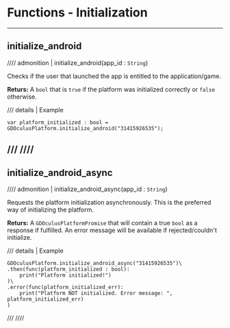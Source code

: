 # Functions - Initialization
------
## initialize_android
//// admonition | initialize_android(app_id : `String`)

Checks if the user that launched the app is entitled to the application/game.

**Returs:** A `bool` that is `true` if the platform was initialized correctly or `false` otherwise.

/// details | Example
```
var platform_initialized : bool = GDOculusPlatform.initialize_android("31415926535");
```
///
////
---
## initialize_android_async
//// admonition | initialize_android_async(app_id : `String`)

Requests the platform initialization asynchronously. This is the preferred way of initializing the platform.

**Returs:** A `GDOculusPlatformPromise` that will contain a true `bool` as a response if fulfilled. An error message will be available if rejected/couldn't initialize.

/// details | Example
```
GDOculusPlatform.initialize_android_async("31415926535")\
.then(func(platform_initialized : bool):
    print("Platform initialized!")
)\
.error(func(platform_initialized_err):
    print("Platform NOT initialized. Error message: ", platform_initialized_err)
)
```
///
////